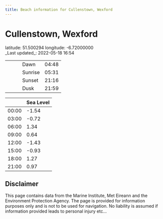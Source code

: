 ```yaml
---
title: Beach information for Cullenstown, Wexford
---
```

# Cullenstown, Wexford 

<div class="location-info">latitude: 51.500294 longitude: -6.72000000</div>
<div class="met-eireann-warnings"></div>
_Last updated_: 2022-05-18 16:54

|   |   |   |   |   |
|---|---|---|---|---|
|   |   |   | Dawn  | 04:48 |
|   |   |   | Sunrise  | 05:31 |
|   |   |   | Sunset  | 21:16 |
|   |   |   | Dusk  | 21:59 |

<div></div>

|   | Sea Level  |
|---|---|
| 00:00 | -1.54 |
| 03:00 | -0.72 |
| 06:00 | 1.34 |
| 09:00 | 0.64 |
| 12:00 | -1.43 |
| 15:00 | -0.93 |
| 18:00 | 1.27 |
| 21:00 | 0.97 |

## Disclaimer

This page contains data from the Marine Institute,
Met Eireann and the Environment Protection Agency. The page is provided for
information purposes only and is not to be used for navigation. No liability
is assumed if information provided leads to personal injury etc...